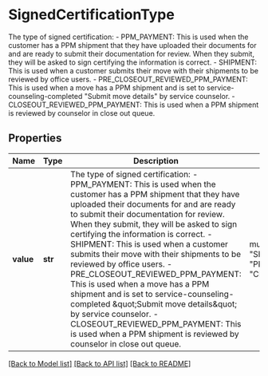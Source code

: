# SignedCertificationType

The type of signed certification:   - PPM_PAYMENT: This is used when the customer has a PPM shipment that they have uploaded their documents for and are       ready to submit their documentation for review. When they submit, they will be asked to sign certifying the       information is correct.   - SHIPMENT: This is used when a customer submits their move with their shipments to be reviewed by office users.   - PRE_CLOSEOUT_REVIEWED_PPM_PAYMENT: This is used when a move has a PPM shipment and is set to        service-counseling-completed \"Submit move details\" by service counselor.   - CLOSEOUT_REVIEWED_PPM_PAYMENT: This is used when a PPM shipment is reviewed by counselor in close out queue. 

## Properties
Name | Type | Description | Notes
------------ | ------------- | ------------- | -------------
**value** | **str** | The type of signed certification:   - PPM_PAYMENT: This is used when the customer has a PPM shipment that they have uploaded their documents for and are       ready to submit their documentation for review. When they submit, they will be asked to sign certifying the       information is correct.   - SHIPMENT: This is used when a customer submits their move with their shipments to be reviewed by office users.   - PRE_CLOSEOUT_REVIEWED_PPM_PAYMENT: This is used when a move has a PPM shipment and is set to        service-counseling-completed \&quot;Submit move details\&quot; by service counselor.   - CLOSEOUT_REVIEWED_PPM_PAYMENT: This is used when a PPM shipment is reviewed by counselor in close out queue.  |  must be one of ["PPM_PAYMENT", "SHIPMENT", "PRE_CLOSEOUT_REVIEWED_PPM_PAYMENT", "CLOSEOUT_REVIEWED_PPM_PAYMENT", ]

[[Back to Model list]](../README.md#documentation-for-models) [[Back to API list]](../README.md#documentation-for-api-endpoints) [[Back to README]](../README.md)


